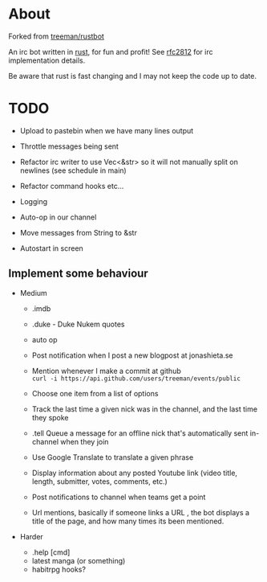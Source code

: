 About
=====

Forked from [treeman/rustbot](https://github.com/treeman/rustbot)

An irc bot written in [rust](http://www.rust-lang.org), for fun and profit! See [rfc2812](http://tools.ietf.org/html/rfc2812) for irc implementation details.

Be aware that rust is fast changing and I may not keep the code up to date.

TODO
====

* Upload to pastebin when we have many lines output
* Throttle messages being sent
* Refactor irc writer to use Vec<&str> so it will not manually split on newlines (see schedule in main)
* Refactor command hooks etc...

* Logging
* Auto-op in our channel
* Move messages from String to &str
* Autostart in screen

Implement some behaviour
-----------------------

* Medium
    * .imdb
    * .duke - Duke Nukem quotes
    * auto op
    * Post notification when I post a new blogpost at jonashieta.se
    * Mention whenever I make a commit at github  
        `curl -i https://api.github.com/users/treeman/events/public`

    * Choose one item from a list of options
    * Track the last time a given nick was in the channel, and the last time they spoke
    * .tell Queue a message for an offline nick that's automatically sent in-channel when they join
    * Use Google Translate to translate a given phrase
    * Display information about any posted Youtube link (video title, length, submitter, votes, comments, etc.)
    * Post notifications to channel when teams get a point
    * Url mentions, basically if someone links a URL , the bot displays a title of the page, and how many times its been mentioned.

* Harder
    * .help [cmd]
    * latest manga (or something)
    * habitrpg hooks?

[treeman/rustbot]: https://github.com/treeman/rustbot "rustbot"
[rust]: http://www.rust-lang.org "rust"
[rfc2812]: http://tools.ietf.org/html/rfc2812 "irc reference"
